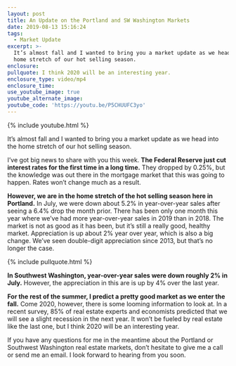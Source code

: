 ```yaml
---
layout: post
title: An Update on the Portland and SW Washington Markets
date: 2019-08-13 15:16:24
tags:
  - Market Update
excerpt: >-
  It’s almost fall and I wanted to bring you a market update as we head into the
  home stretch of our hot selling season.
enclosure:
pullquote: I think 2020 will be an interesting year.
enclosure_type: video/mp4
enclosure_time:
use_youtube_image: true
youtube_alternate_image:
youtube_code: 'https://youtu.be/P5CHUUFC3yo'
---
```


{% include youtube.html %}

It’s almost fall and I wanted to bring you a market update as we head into the home stretch of our hot selling season.

I’ve got big news to share with you this week. **The Federal Reserve just cut interest rates for the first time in a long time.** They dropped by 0.25%, but the knowledge was out there in the mortgage market that this was going to happen. Rates won’t change much as a result.

**However, we are in the home stretch of the hot selling season here in Portland.** In July, we were down about 5.2% in year-over-year sales after seeing a 6.4% drop the month prior. There has been only one month this year where we’ve had more year-over-year sales in 2019 than in 2018. The market is not as good as it has been, but it’s still a really good, healthy market. Appreciation is up about 2% year over year, which is also a big change. We’ve seen double-digit appreciation since 2013, but that’s no longer the case.

{% include pullquote.html %}

**In Southwest Washington, year-over-year sales were down roughly 2% in July.** However, the appreciation in this are is up by 4% over the last year.

**For the rest of the summer, I predict a pretty good market as we enter the fall.** Come 2020, however, there is some looming information to look at. In a recent survey, 85% of real estate experts and economists predicted that we will see a slight recession in the next year. It won’t be fueled by real estate like the last one, but I think 2020 will be an interesting year.

If you have any questions for me in the meantime about the Portland or Southwest Washington real estate markets, don’t hesitate to give me a call or send me an email. I look forward to hearing from you soon.